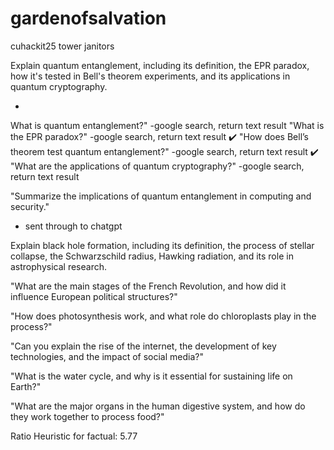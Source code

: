 # gardenofsalvation
cuhackit25 tower janitors

Explain quantum entanglement, including its definition, the EPR paradox, how it's tested in Bell's theorem experiments, and its applications in quantum cryptography.
- >
What is quantum entanglement?"
-google search, return text result
 "What is the EPR paradox?"
 -google search, return text result
✔️ "How does Bell’s theorem test quantum entanglement?"
-google search, return text result
✔️ "What are the applications of quantum cryptography?"
-google search, return text result

"Summarize the implications of quantum entanglement in computing and security."
- sent through to chatgpt


Explain black hole formation, including its definition, the process of stellar collapse, the Schwarzschild radius, Hawking radiation, and its role in astrophysical research.

"What are the main stages of the French Revolution, and how did it influence European political structures?"

"How does photosynthesis work, and what role do chloroplasts play in the process?"

"Can you explain the rise of the internet, the development of key technologies, and the impact of social media?"

"What is the water cycle, and why is it essential for sustaining life on Earth?"

"What are the major organs in the human digestive system, and how do they work together to process food?"





Ratio Heuristic for 
factual: 5.77


